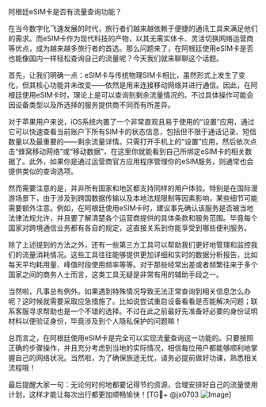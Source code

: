 阿根廷eSIM卡是否有流量查询功能？

在当今数字化飞速发展的时代，旅行者们越来越依赖于便捷的通讯工具来满足他们的需求。而eSIM卡作为现代科技的产物，以其无需实体卡、灵活切换网络运营商等优点，成为越来越多旅行者的首选。那么问题来了，在阿根廷使用eSIM卡是否也能像国内一样轻松查询自己的流量呢？今天我们就来聊聊这个话题。

首先，让我们明确一点：eSIM卡与传统物理SIM卡相比，虽然形式上发生了变化，但其核心功能并未改变——依然是用来连接移动网络并进行通信。因此，在阿根廷使用eSIM卡时，理论上是可以查询到剩余流量情况的。不过具体操作可能会因设备类型以及所选择的服务提供商不同而有所差异。

对于苹果用户来说，iOS系统内置了一个非常直观且易于使用的“设置”应用，通过它可以快速查看当前账户下所有SIM卡的状态信息，包括但不限于通话记录、短信数量以及最重要的——剩余流量详情。只需打开手机上的“设置”应用，然后依次点击“蜂窝移动网络”或“移动数据”，在这里你就能看到自己所绑定eSIM卡的相关数据了。此外，如果你是通过运营商官方应用程序管理你的eSIM服务，则通常也会提供类似的查询选项。

然而需要注意的是，并非所有国家和地区都支持同样的用户体验。特别是在国际漫游场景下，由于涉及到跨国数据传输以及本地法规限制等因素影响，某些细节可能需要额外注意。例如，在阿根廷使用eSIM卡时，建议事先确认该服务是否被当地法律法规允许，并且要了解清楚各个运营商提供的具体条款和服务范围。毕竟每个国家对跨境通信业务都有各自的规定，这直接关系到你能享受到哪些便利服务。

除了上述提到的方法之外，还有一些第三方工具可以帮助我们更好地管理和监控我们的流量消耗情况。这些工具往往能够提供更加详细和实时的数据分析报告，比如每天平均耗用量、峰值时段使用频率等等。对于那些经常出差或者频繁往来于多个国家之间的商务人士而言，这类工具无疑是非常有用的辅助手段之一。

当然啦，凡事总有例外。如果遇到特殊情况导致无法正常查询到相关信息怎么办呢？这时候就需要采取应急措施了。比如说尝试重启设备看看是否能解决问题；联系客服寻求帮助也是一个不错的选择。不过在此之前最好先准备好必要的身份证明材料以便验证身份，毕竟涉及到个人隐私保护的问题嘛！

总而言之，在阿根廷使用eSIM卡是完全可以实现流量查询这一功能的。只要按照正确的步骤操作，并且充分考虑到当地的实际情况，相信每位用户都能够顺利地掌握自己的网络状况。当然啦，为了确保旅途无忧，请务必提前做好功课，熟悉相关流程哦！

最后提醒大家一句：无论何时何地都要记得节约资源，合理安排好自己的流量使用计划，这样才能让每次出行都更加顺畅愉快！[TG💪+ @jx0703 ![Image](https://github.com/user-attachments/assets/dbca1d08-cadb-493c-b0ec-ad6f7a83f270)]